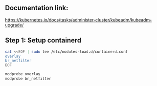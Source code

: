 ## Documentation link:

https://kubernetes.io/docs/tasks/administer-cluster/kubeadm/kubeadm-upgrade/ 

## Step 1: Setup containerd

```bash
cat <<EOF | sudo tee /etc/modules-load.d/containerd.conf
overlay
br_netfilter
EOF
```
```bash
modprobe overlay
modprobe br_netfilter
```

